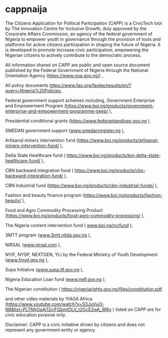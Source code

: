 # cappnaija


The Citizens Application for Political Participation (CAPP) is a CivicTech tool by The Innovation Centre for Inclusive Growth, duly approved by the Corporate Affairs Commission, an agency of the federal government of Nigeria to empower youth in governance through the provision of tools and platforms for active citizens participation in shaping the future of Nigeria. It is developed to promote increase civic participation, empowering the Nigerian citizens to actively contribute to the democratic process. 

All information shared on CAPP are public and open source document published by the Federal Government of Nigeria through the National Orientation Agency (https://www.noa.gov.ng/) , 


All policy documents https://www.fao.org/faolex/results/en/?query=Nigeria%20Policies,


Federal government support schemes including, Government Enterprise and Empowerment Program <a href=""> (https://www.boi.ng/products/government-enterprise-and-empowerment-programme-geep/ ), 

Presidential conditional grants (https://www.fedgrantandloan.gov.ng ), 

SMEDAN government support (www.smedanregister.ng ), 

Artisanal miners intervention fund (https://www.boi.ng/products/artisanal-miners-intervention-fund/ ), 

Delta State Healthcare fund ( https://www.boi.ng/products/boi-delta-state-healthcare-fund/ ), 

CBN backward integration fund ( https://www.boi.ng/products/cbn-backward-integration-fund/ ), 

CBN  Industrial fund (https://www.boi.ng/products/cbn-industrial-funds/ ), 

Fashion and beauty finance program (https://www.boi.ng/products/fashion-beauty/ ), 

Food and Agro Commodity Processing Product (https://www.boi.ng/products/food-agro-commodity-processing/ ), 

The Nigeria content intervention fund ( www.boi.ng/ncifund ), 

3MTT program (www.3mtt.nitda.gov.ng ), 

NIRSAL (www.nirsal.com ), 

NYIF, NYSP, NEXTGEN, YLI by the Federal Ministry of Youth Development (www.fmyd.gov.ng ), 

Supa Initiative (www.supa.itf.gov.ng ), 

Nigeria Education Loan fund (www.nelf.gov.ng ), 

The Nigerian constitution 
( https://nigeriarights.gov.ng/files/constitution.pdf    

and other video materials by YIAGA Africa (https://www.youtube.com/watch?v=S3JuVuj3-N8&list=PLTNhOaAj12cjFQbmtDLV_t2GcE2wA_W6y ) listed on CAPP are for civic education purpose only. 

Disclaimer: CAPP is a civic initiative driven by citizens and does not represent any government entity or agency.


